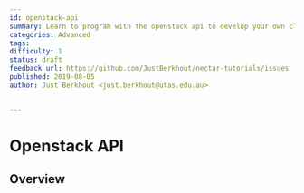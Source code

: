 ```yaml
---
id: openstack-api
summary: Learn to program with the openstack api to develop your own cloud-native workflows. 
categories: Advanced
tags: 
difficulty: 1
status: draft
feedback_url: https://github.com/JustBerkhout/nectar-tutorials/issues
published: 2019-08-05
author: Just Berkhout <just.berkhout@utas.edu.au>


---
```


# Openstack API

## Overview